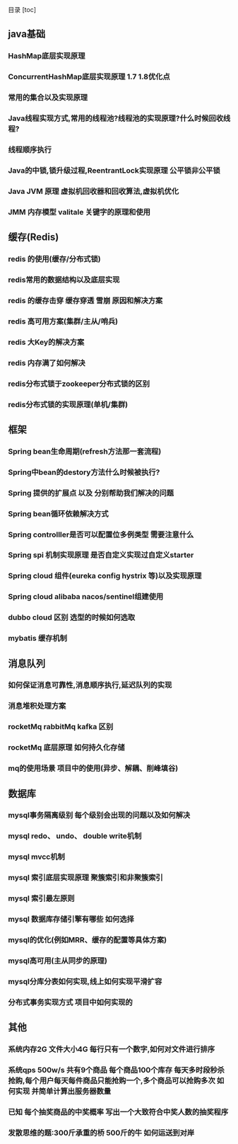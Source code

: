 目录
[toc]

## java基础
### HashMap底层实现原理
### ConcurrentHashMap底层实现原理 1.7 1.8优化点
### 常用的集合以及实现原理
### Java线程实现方式,常用的线程池?线程池的实现原理?什么时候回收线程?
### 线程顺序执行
### Java的中锁,锁升级过程,ReentrantLock实现原理 公平锁非公平锁
### Java JVM 原理 虚拟机回收器和回收算法,虚拟机优化
### JMM 内存模型 valitale 关键字的原理和使用

## 缓存(Redis)
### redis 的使用(缓存/分布式锁)
### redis常用的数据结构以及底层实现
### redis 的缓存击穿 缓存穿透 雪崩 原因和解决方案
### redis 高可用方案(集群/主从/哨兵)
### redis 大Key的解决方案
### redis 内存满了如何解决
### redis分布式锁于zookeeper分布式锁的区别
### redis分布式锁的实现原理(单机/集群)

## 框架
### Spring bean生命周期(refresh方法那一套流程)
### Spring中bean的destory方法什么时候被执行?
### Spring 提供的扩展点 以及 分别帮助我们解决的问题 
### Spring bean循环依赖解决方式
### Spring controlller是否可以配置位多例类型 需要注意什么
### Spring spi 机制实现原理 是否自定义实现过自定义starter
### Spring cloud 组件(eureka config hystrix 等)以及实现原理
### Spring cloud alibaba nacos/sentinel组建使用
### dubbo cloud 区别 选型的时候如何选取
### mybatis 缓存机制

## 消息队列
### 如何保证消息可靠性,消息顺序执行,延迟队列的实现
### 消息堆积处理方案
### rocketMq rabbitMq kafka 区别
### rocketMq 底层原理 如何持久化存储
### mq的使用场景 项目中的使用(异步、解耦、削峰填谷)

## 数据库
### mysql事务隔离级别 每个级别会出现的问题以及如何解决
### mysql redo、 undo、 double write机制
### mysql mvcc机制
### mysql 索引底层实现原理 聚簇索引和非聚簇索引
### mysql 索引最左原则 
### mysql 数据库存储引擎有哪些 如何选择
### mysql的优化(例如MRR、缓存的配置等具体方案)
### mysql高可用(主从同步的原理)
### mysql分库分表如何实现,线上如何实现平滑扩容
### 分布式事务实现方式 项目中如何实现的

## 其他
### 系统内存2G 文件大小4G 每行只有一个数字,如何对文件进行排序
### 系统qps 500w/s 共有9个商品 每个商品100个库存 每天多时段秒杀抢购,每个用户每天每件商品只能抢购一个,多个商品可以抢购多次 如何实现 并简单计算出服务器数量
### 已知 每个抽奖商品的中奖概率 写出一个大致符合中奖人数的抽奖程序
### 发散思维的题:300斤承重的桥 500斤的牛 如何运送到对岸






